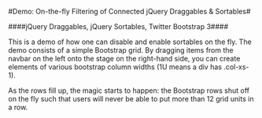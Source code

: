 #Demo: On-the-fly Filtering of Connected jQuery Draggables & Sortables#

####jQuery Draggables, jQuery Sortables, Twitter Bootstrap 3####

This is a demo of how one can disable and enable sortables on the fly. The demo consists of a simple Bootstrap grid. By dragging items from the navbar on the left onto the stage on the right-hand side, you can create elements of various bootstrap column widths (1U means a div has .col-xs-1). 

As the rows fill up, the magic starts to happen: the Bootstrap rows shut off on the fly such that users will never be able to put more than 12 grid units in a row.
